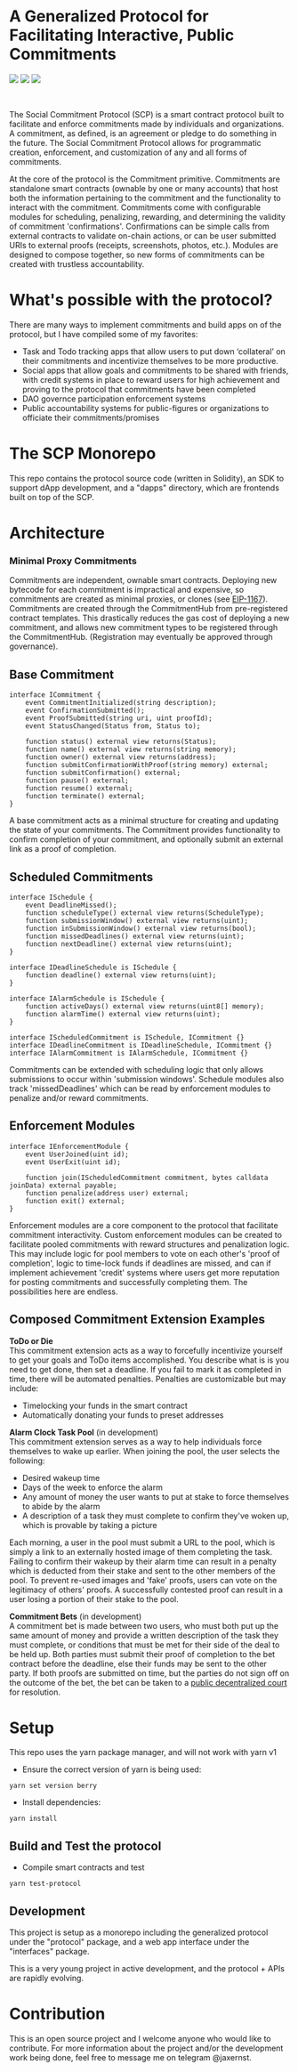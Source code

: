 # A Generalized Protocol for Facilitating Interactive, Public Commitments

![](https://img.shields.io/github/stars/jaxernst/the-social-commitment-protocol?style=for-the-badge&labelColor=d0ab23&color=b0901e&logoColor=white&logo=Trustpilot)
[![](https://dcbadge.vercel.app/api/server/MJHxzqDGuv)](https://discord.gg/MJHxzqDGuv)
![](https://img.shields.io/badge/License-Apache--2.0-orange.svg?style=for-the-badge&labelColor=EF9421&logoColor=white&logo=CreativeCommons)

<br>

The Social Commitment Protocol (SCP) is a smart contract protocol built to facilitate and enforce commitments made by individuals and organizations. A commitment, as defined, is an agreement or pledge to do something in the future. The Social Commitment Protocol allows for programmatic creation, enforcement, and customization of any and all forms of commitments.

At the core of the protocol is the Commitment primitive. Commitments are standalone smart contracts (ownable by one or many accounts) that host both the information pertaining to the commitment and the functionality to interact with the commitment. Commitments come with configurable modules for scheduling, penalizing, rewarding, and determining the validity of commitment 'confirmations'. Confirmations can be simple calls from external contracts to validate on-chain actions, or can be user submitted URIs to external proofs (receipts, screenshots, photos, etc.). Modules are designed to compose together, so new forms of commitments can be created with trustless accountability.

# What's possible with the protocol?
There are many ways to implement commitments and build apps on of the protocol, but I have compiled some of my favorites:

- Task and Todo tracking apps that allow users to put down ‘collateral’ on their commitments and incentivize themselves to be more productive.
- Social apps that allow goals and commitments to be shared with friends, with credit systems in place to reward users for high achievement and proving to the protocol that commitments have been completed
- DAO governce participation enforcement systems
- Public accountability systems for public-figures or organizations to officiate their commitments/promises


# The SCP Monorepo
This repo contains the protocol source code (written in Solidity), an SDK to support dApp development, and a "dapps" directory, which are frontends built on top of the SCP.

# Architecture
### Minimal Proxy Commitments
Commitments are independent, ownable smart contracts. Deploying new bytecode for each commitment is impractical and expensive, so commitments are created as minimal proxies, or clones (see [EIP-1167](https://eips.ethereum.org/EIPS/eip-1167)). Commitments are created through the CommitmentHub from pre-registered contract templates. This drastically reduces the gas cost of deploying a new commitment, and allows new commitment types to be registered through the CommitmentHub. (Registration may eventually be approved through governance).

## Base Commitment
```solidity
interface ICommitment {
    event CommitmentInitialized(string description);
    event ConfirmationSubmitted();
    event ProofSubmitted(string uri, uint proofId);
    event StatusChanged(Status from, Status to);
    
    function status() external view returns(Status);
    function name() external view returns(string memory);
    function owner() external view returns(address);
    function submitConfirmationWithProof(string memory) external;
    function submitConfirmation() external;
    function pause() external;
    function resume() external;
    function terminate() external;
}
  ```
A base commitment acts as a minimal structure for creating and updating the state of your commitments. The Commitment provides functionality to confirm completion of your commitment, and optionally submit an external link as a proof of completion.



## Scheduled Commitments
```solidity
interface ISchedule {
    event DeadlineMissed();
    function scheduleType() external view returns(ScheduleType);
    function submissionWindow() external view returns(uint);
    function inSubmissionWindow() external view returns(bool);
    function missedDeadlines() external view returns(uint);
    function nextDeadline() external view returns(uint);
}

interface IDeadlineSchedule is ISchedule {
    function deadline() external view returns(uint);
}

interface IAlarmSchedule is ISchedule {
    function activeDays() external view returns(uint8[] memory);
    function alarmTime() external view returns(uint);
}

interface IScheduledCommitment is ISchedule, ICommitment {}
interface IDeadlineCommitment is IDeadlineSchedule, ICommitment {}
interface IAlarmCommitment is IAlarmSchedule, ICommitment {}
```
Commitments can be extended with scheduling logic that only allows submissions to occur within 'submission windows'. Schedule modules also track 'missedDeadlines' which can be read by enforcement modules to penalize and/or reward commitments.

## Enforcement Modules
```solidity
interface IEnforcementModule {
    event UserJoined(uint id);
    event UserExit(uint id);
    
    function join(IScheduledCommitment commitment, bytes calldata joinData) external payable;
    function penalize(address user) external;
    function exit() external;
}
```
Enforcement modules are a core component to the protocol that facilitate commitment interactivity. Custom enforcement modules can be created to facilitate pooled commitments with reward structures and penalization logic. This may include logic for pool members to vote on each other's 'proof of completion', logic to time-lock funds if deadlines are missed, and can if implement achievement 'credit' systems where users get more reputation for posting commitments and successfully completing them. The possibilities here are endless.

## Composed Commitment Extension Examples

__ToDo or Die__  
This commitment extension acts as a way to forcefully incentivize yourself to get your goals and ToDo items accomplished. You describe what is is you need to get done, then set a deadline. If you fail to mark it as completed in time, there will be automated penalties. Penalties are customizable but may include:
* Timelocking your funds in the smart contract
* Automatically donating your funds to preset addresses

__Alarm Clock Task Pool__ (in development)  
This commitment extension serves as a way to help individuals force themselves to wake up earlier. When joining the pool, the user selects the following:
* Desired wakeup time
* Days of the week to enforce the alarm
* Any amount of money the user wants to put at stake to force themselves to abide by the alarm
* A description of a task they must complete to confirm they've woken up, which is provable by taking a picture

Each morning, a user in the pool must submit a URL to the pool, which is simply a link to an externally hosted image of them completing the task. Failing to confirm their wakeup by their alarm time can result in a penalty which is deducted from their stake and sent to the other members of the pool. To prevent re-used images and 'fake' proofs, users can vote on the legitimacy of others' proofs. A successfully contested proof can result in a user losing a portion of their stake to the pool.

__Commitment Bets__  (in development)  
A commitment bet is made between two users, who must both put up the same amount of money and provide a written description of the task they must complete, or conditions that must be met for their side of the deal to be held up. Both parties must submit their proof of completion to the bet contract before the deadline, else their funds may be sent to the other party. If both proofs are submitted on time, but the parties do not sign off on the outcome of the bet, the bet can be taken to a [public decentralized court](https://court.aragon.org/#/dashboard) for resolution.

# Setup
This repo uses the yarn package manager, and will not work with yarn v1

* Ensure the correct version of yarn is being used:
```
yarn set version berry
```

* Install dependencies:
```
yarn install
```

## Build and Test the protocol

* Compile smart contracts and test
```
yarn test-protocol
```

## Development

This project is setup as a monorepo including the generalized protocol under the "protocol" package, and a web app interface under the "interfaces" package.

This is a very young project in active development, and the protocol + APIs are rapidly evolving.


# Contribution

This is an open source project and I welcome anyone who would like to contribute. For more information about the project and/or the development work being done, feel free to message me on telegram @jaxernst. 

